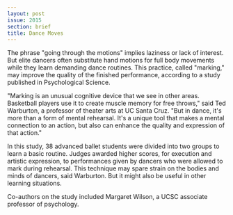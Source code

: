 ```yaml
---
layout: post
issue: 2015
section: brief
title: Dance Moves
---
```


The phrase "going through the motions" implies laziness or lack of interest. But elite dancers often substitute hand motions for full body movements while they learn demanding dance routines. This practice, called "marking," may improve the quality of the finished performance, according to a study published in Psychological Science. 

"Marking is an unusual cognitive device that we see in other areas. Basketball players use it to create muscle memory for free throws," said Ted Warburton, a professor of theater arts at UC Santa Cruz. "But in dance, it's more than a form of mental rehearsal. It's a unique tool that makes a mental connection to an action, but also can enhance the quality and expression of that action."

In this study, 38 advanced ballet students were divided into two groups to learn a basic routine. Judges awarded higher scores, for execution and artistic expression, to performances given by dancers who were allowed to mark during rehearsal.
This technique may spare strain on the bodies and minds of dancers, said Warburton. But it might also be useful in other learning situations.

Co-authors on the study included Margaret Wilson, a UCSC associate professor of psychology.